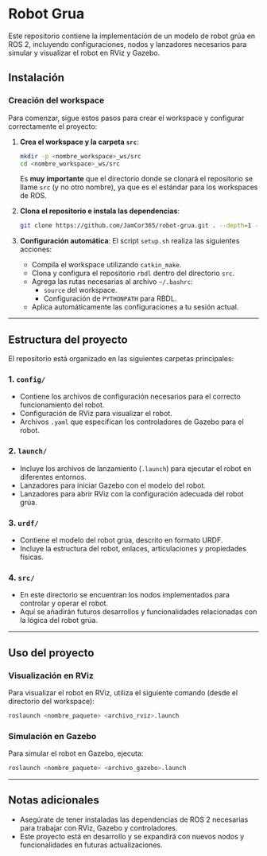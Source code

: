 # Robot Grua

Este repositorio contiene la implementación de un modelo de robot grúa en ROS 2, incluyendo configuraciones, nodos y lanzadores necesarios para simular y visualizar el robot en RViz y Gazebo.

## Instalación

### Creación del workspace
Para comenzar, sigue estos pasos para crear el workspace y configurar correctamente el proyecto:

1. **Crea el workspace y la carpeta `src`**:
   ```bash
   mkdir -p <nombre_workspace>_ws/src
   cd <nombre_workspace>_ws/src
   ```
   Es **muy importante** que el directorio donde se clonará el repositorio se llame `src` (y no otro nombre), ya que es el estándar para los workspaces de ROS.

2. **Clona el repositorio e instala las dependencias**:
   ```bash
   git clone https://github.com/JamCor365/robot-grua.git . --depth=1 --single-branch && chmod +x setup.sh && ./setup.sh
   ```

3. **Configuración automática**:
   El script `setup.sh` realiza las siguientes acciones:
   - Compila el workspace utilizando `catkin_make`.
   - Clona y configura el repositorio `rbdl` dentro del directorio `src`.
   - Agrega las rutas necesarias al archivo `~/.bashrc`:
     - `source` del workspace.
     - Configuración de `PYTHONPATH` para RBDL.
   - Aplica automáticamente las configuraciones a tu sesión actual.

---

## Estructura del proyecto

El repositorio está organizado en las siguientes carpetas principales:

### 1. `config/`
   - Contiene los archivos de configuración necesarios para el correcto funcionamiento del robot.
   - Configuración de RViz para visualizar el robot.
   - Archivos `.yaml` que especifican los controladores de Gazebo para el robot.

### 2. `launch/`
   - Incluye los archivos de lanzamiento (`.launch`) para ejecutar el robot en diferentes entornos.
   - Lanzadores para iniciar Gazebo con el modelo del robot.
   - Lanzadores para abrir RViz con la configuración adecuada del robot grúa.

### 3. `urdf/`
   - Contiene el modelo del robot grúa, descrito en formato URDF.
   - Incluye la estructura del robot, enlaces, articulaciones y propiedades físicas.

### 4. `src/`
   - En este directorio se encuentran los nodos implementados para controlar y operar el robot.
   - Aquí se añadirán futuros desarrollos y funcionalidades relacionadas con la lógica del robot grúa.

---

## Uso del proyecto

### Visualización en RViz
Para visualizar el robot en RViz, utiliza el siguiente comando (desde el directorio del workspace):

```bash
roslaunch <nombre_paquete> <archivo_rviz>.launch
```

### Simulación en Gazebo
Para simular el robot en Gazebo, ejecuta:

```bash
roslaunch <nombre_paquete> <archivo_gazebo>.launch
```

---

## Notas adicionales

- Asegúrate de tener instaladas las dependencias de ROS 2 necesarias para trabajar con RViz, Gazebo y controladores.
- Este proyecto está en desarrollo y se expandirá con nuevos nodos y funcionalidades en futuras actualizaciones.
